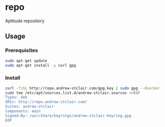 # repo
Aptitude repository

## Usage

### Prerequisites

```bash
sudo apt-get update
sudo apt-get install -y curl gpg
```

### Install

```bash
curl -fsSL http://repo.andrew-stclair.com/gpg.key | sudo gpg --dearmor -o /usr/share/keyrings/andrew-stclair-keyring.gpg
sudo tee /etc/apt/sources.list.d/andrew-stclair.sources <<EOF
Types: deb
URIs: http://repo.andrew-stclair.com/
Suites: andrew-stclair
Components: main
Signed-By: /usr/share/keyrings/andrew-stclair-keyring.gpg
EOF
```

